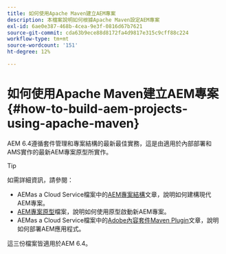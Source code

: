```yaml
---
title: 如何使用Apache Maven建立AEM專案
description: 本檔案說明如何根據Apache Maven設定AEM專案
exl-id: 6ae0e387-468b-4cea-9e3f-0816d67b7621
source-git-commit: cda63b9ece88d8172fa4d9817e315c9cff88c224
workflow-type: tm+mt
source-wordcount: '151'
ht-degree: 12%

---
```


# 如何使用Apache Maven建立AEM專案 {#how-to-build-aem-projects-using-apache-maven}

AEM 6.4遵循套件管理和專案結構的最新最佳實務，這是由適用於內部部署和AMS實作的最新AEM專案原型所實作。

>[!TIP]
>
>如需詳細資訊，請參閱：
>
>* AEMas a Cloud Service檔案中的[AEM專案結構](https://docs.adobe.com/content/help/zh-Hant/experience-manager-cloud-service/implementing/developing/aem-project-content-package-structure.html)文章，說明如何建構現代AEM專案。
>* [AEM專案原型](https://docs.adobe.com/content/help/zh-Hant/experience-manager-core-components/using/developing/archetype/overview.html)檔案，說明如何使用原型啟動新AEM專案。
>* AEMas a Cloud Service檔案中的[Adobe內容套件Maven Plugin](https://experienceleague.adobe.com/docs/experience-manager-cloud-service/implementing/developer-tools/maven-plugin.html#developer-tools)文章，說明如何部署AEM應用程式。
>
>這三份檔案皆適用於AEM 6.4。
